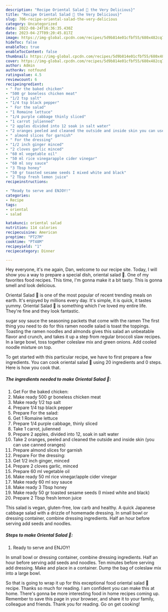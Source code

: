 ```yaml
---
description: "Recipe Oriental Salad 🥗 the Very Delicious}"
title: "Recipe Oriental Salad 🥗 the Very Delicious}"
slug: 706-recipe-oriental-salad-the-very-delicious
category: Uncategorized
date: 2022-08-24T16:36:35.430Z
date: 2023-04-27T09:20:45.817Z
image: https://img-global.cpcdn.com/recipes/5d9b814e01cfbf55/680x482cq70/oriental-salad-recipe-main-photo.jpg
hideToc: false
enableToc: true
enableTocContent: false
thumbnail: https://img-global.cpcdn.com/recipes/5d9b814e01cfbf55/680x482cq70/oriental-salad-recipe-main-photo.jpg
cover: https://img-global.cpcdn.com/recipes/5d9b814e01cfbf55/680x482cq70/oriental-salad-recipe-main-photo.jpg
author: Admin
authorAv: notfound
ratingvalue: 4.5
reviewcount: 6
recipeingredient:
- " For the baked chicken"
- "500 gr boneless chicken meat"
- "1/2 tsp salt"
- "1/4 tsp black pepper"
- " For the salad"
- "1 Romaine lettuce"
- "1/4 purple cabbage thinly sliced"
- "1 carrot julienned"
- "2 apples divided into 12 soak in salt water"
- "2 oranges peeled and cleaned the outside and inside skin you can use canned oranges"
- " almond slices for garnish"
- " For the dressing"
- "1/2 inch ginger minced"
- "2 cloves garlic minced"
- "60 ml vegetable oil"
- "50 ml rice vinegarapple cider vinegar"
- "60 ml soy sauce"
- "3 Tbsp honey"
- "50 gr toasted sesame seeds I mixed white and black"
- "2 Tbsp fresh lemon juice"
recipeinstructions:

- "Ready to serve and ENJOY!"
categories:
- Recipe
tags:
- oriental
- salad

katakunci: oriental salad 
nutrition: 114 calories
recipecuisine: American
preptime: "PT27M"
cooktime: "PT48M"
recipeyield: "1"
recipecategory: Dinner

---
```



Hey everyone, it's me again, Dan, welcome to our recipe site. Today, I will show you a way to prepare a special dish, oriental salad 🥗. One of my favorites food recipes. This time, I'm gonna make it a bit tasty. This is gonna smell and look delicious.

Oriental Salad 🥗 is one of the most popular of recent trending meals on earth. It's enjoyed by millions every day. It's simple, it is quick, it tastes yummy. Oriental Salad 🥗 is something which I've loved my entire life. They're fine and they look fantastic.

sugar soy sauce the seasoning packets that come with the ramen The first thing you need to do for this ramen noodle salad is toast the toppings. Toasting the ramen noodles and almonds gives this salad an unbeatable flavor and crunch, and takes it up a step from regular broccoli slaw recipes. In a large bowl, toss together coleslaw mix and green onions. Add cooled noodle mixture on top.


To get started with this particular recipe, we have to first prepare a few ingredients. You can cook oriental salad 🥗 using 20 ingredients and 0 steps. Here is how you cook that.

<!--inarticleads1-->

##### The ingredients needed to make Oriental Salad 🥗:

1. Get  For the baked chicken:
1. Make ready 500 gr boneless chicken meat
1. Make ready 1/2 tsp salt
1. Prepare 1/4 tsp black pepper
1. Prepare  For the salad:
1. Get 1 Romaine lettuce
1. Prepare 1/4 purple cabbage, thinly sliced
1. Take 1 carrot, julienned
1. Prepare 2 apples, divided into 12, soak in salt water
1. Take 2 oranges, peeled and cleaned the outside and inside skin (you can use canned oranges)
1. Prepare  almond slices for garnish
1. Prepare  For the dressing:
1. Get 1/2 inch ginger, minced
1. Prepare 2 cloves garlic, minced
1. Prepare 60 ml vegetable oil
1. Make ready 50 ml rice vinegar/apple cider vinegar
1. Make ready 60 ml soy sauce
1. Make ready 3 Tbsp honey
1. Make ready 50 gr toasted sesame seeds (I mixed white and black)
1. Prepare 2 Tbsp fresh lemon juice


This salad is vegan, gluten-free, low carb and healthy. A quick Japanese cabbage salad with a drizzle of homemade dressing. In small bowl or dressing container, combine dressing ingredients. Half an hour before serving add seeds and noodles. 

<!--inarticleads2-->

##### Steps to make Oriental Salad 🥗:


1. Ready to serve and ENJOY!

In small bowl or dressing container, combine dressing ingredients. Half an hour before serving add seeds and noodles. Ten minutes before serving add dressing. Make and place in a container. Dump the bag of coleslaw mix into a large bowl. 

So that is going to wrap it up for this exceptional food oriental salad 🥗 recipe. Thanks so much for reading. I am confident you can make this at home. There's gonna be more interesting food in home recipes coming up. Remember to save this page in your browser, and share it to your family, colleague and friends. Thank you for reading. Go on get cooking!
